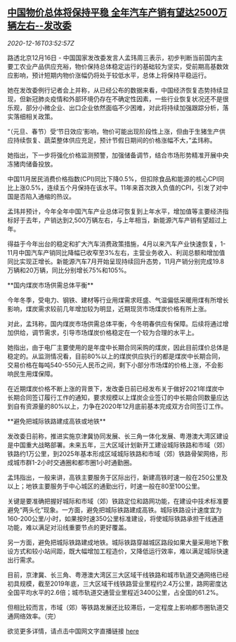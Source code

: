 <!--1608090839000-->
[中国物价总体将保持平稳 全年汽车产销有望达2500万辆左右--发改委](https://cn.reuters.com/article/china-ndrc-inflation-auto-sales-1216-idCNKBS28Q0F8)
------

<div><i>2020-12-16T03:52:57Z</i></div><p>路透北京12月16日 - 中国国家发改委发言人孟玮周三表示，初步判断当前国内主要工农业产品供应充裕，物价保持总体稳定运行的基础较为坚实，受前期高基数效应影响，预计短期内物价涨幅仍将处于较低水平，总体上将保持平稳运行。</p><p>她在发改委例行记者会上并称，从已经公布的数据来看，中国经济恢复态势持续显现，但新冠肺炎疫情和外部环境仍存在不确定性因素，一些行业恢复状况还不是很乐观，部分小微企业、出口企业依然面临不少困难，对此将持续加强跟踪分析，落实落细相关政策。</p><p>“（元旦、春节）受‘节日效应’影响，物价可能出现阶段性上涨，但由于生猪生产供应持续恢复、蔬菜整体供应充足，预计节假日期间的价格涨幅不大，”孟玮称。</p><p>她指出，下一步将强化价格监测预警，加强储备调节，结合市场形势精准开展中央冻猪肉储备投放。</p><p>中国11月居民消费价格指数(CPI)同比下降0.5%，但扣除食品和能源的核心CPI同比上涨0.5%，连续五个月保持在该水平。11年来首次跌入负值的CPI，引发了对中国是否陷入通缩的热议。</p><p>孟玮并预计，今年全年中国汽车产业总体可恢复到上年水平，增加值等主要经济指标好于去年，产销达到2,500万辆左右，与上年相当，新能源汽车产销有望超过上年。</p><p>得益于今年出台的稳定和扩大汽车消费政策措施，4月以来汽车产业快速恢复，1-11月中国汽车产销同比降幅已收窄至3%左右，主营业务收入、利润总额和增加值同比实现正增长。新能源汽车7月开始呈现持续回升态势，11月产销分别完成19.8万辆和20万辆，同比分别增长75%和105%。</p><p>**国内煤炭市场供需总体平衡**</p><p>今年冬季，受电力、钢铁、建材等行业用煤需求旺盛、气温偏低采暖用煤有所增长影响，煤炭需求较前几年增加较为明显，近期现货市场煤炭价格有所上涨。</p><p>对此，孟玮称，国内煤炭市场供需总体平衡，今冬明春供应有保障。后续将通过增加供给，调节需求，引导市场煤炭价格稳定在一个较为合理的水平上。</p><p>她指出，由于电厂主要使用的是年度中长期合同采购的煤炭，因此目前煤价总体是稳定的。从监测情况看，目前80%以上的煤炭供应执行的都是煤炭中长期合同，交易价格在每吨540-550元人民币之间，剩下小部分市场煤的价格上涨，不会影响民生用煤保障。</p><p>在近期煤炭价格不断上涨的背景下，发改委日前已经发布关于做好2021年煤炭中长期合同签订履行工作的通知，要求规模以上煤炭企业签订的中长期合同数量应达到自有资源量的80%以上，力争在2020年12月底前基本完成双方合同签订工作。</p><p>**避免把城际铁路建成高铁或地铁**</p><p>发改委日前称，推进实施京津冀协同发展、长三角一体化发展、粤港澳大湾区建设是中国重大战略部署。未来五年，三大区域计划新开工建设城际铁路和市域（郊）铁路约1万公里，到2025年基本形成区域城际铁路和市域（郊）铁路骨架网络，形成城市群1-2小时交通圈和都市圈1小时通勤圈。</p><p>孟玮指出，一般来讲，高铁主要服务于区际出行，新建高铁时速一般在250公里及以上；地铁主要服务于中心城区的通勤出行，时速一般在80至100公里。</p><p>关键是要准确把握好城际和市域（郊）铁路定位和路网功能，在建设中技术标准要避免“两头化”现象。一方面，避免把城际铁路建成高铁。城际铁路设计速度宜为160-200公里/小时，如果按时速350公里标准建设，将使城际铁路承担干线通道功能，难以满足对沿线重要节点的更好覆盖。</p><p>另一方面，避免把城际铁路建成地铁。城际铁路穿越城区路段如果大量采用地下敷设方式和较小站间距，既大幅增加工程造价，又降低运行效率，难以满足城际快速出行需求。</p><p>目前，京津冀、长三角、粤港澳大湾区三大区域干线铁路和城市轨道交通网络已经初具规模，截至2019年底，三大区域干线铁路营业里程约2.4万公里，路网密度达全国平均水平的2.6倍；城市轨道交通营业里程近3400公里，占全国的61.2%。</p><p>但相比较而言，市域（郊）等铁路发展还比较滞后，一定程度上影响都市圈轨道交通网络效率。（完）</p><p>欲览更多详情，请点击中国网文字直播链接 <a href="http://www.china.com.cn/zhibo/content_77017902.htm">here</a></p>
